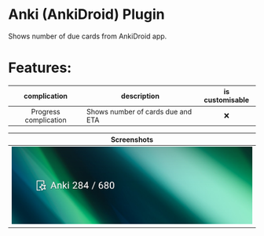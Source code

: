 # Anki (AnkiDroid) Plugin

Shows number of due cards from AnkiDroid app.

# Features:
|     complication      | description                       | is customisable |
|:---------------------:|-----------------------------------|:---------------:|
| Progress complication | Shows number of cards due and ETA |        ❌        |


| Screenshots                                                              |
|--------------------------------------------------------------------------|
| ![screenshot with text "Anki 284 / 680"](screenshots/complication_1.png) |